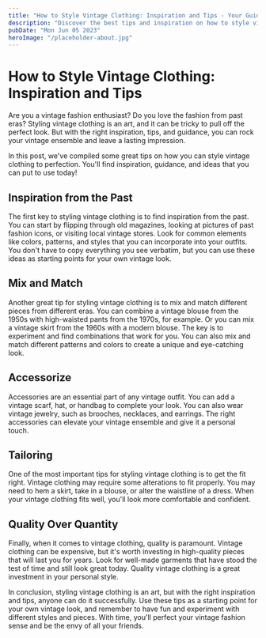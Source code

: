 ```yaml
---
title: "How to Style Vintage Clothing: Inspiration and Tips - Your Guide to Perfecting Your Vintage Look"
description: "Discover the best tips and inspiration on how to style vintage clothing for women. Uncover the secrets to perfecting your vintage look and stand out in style!"
pubDate: "Mon Jun 05 2023"
heroImage: "/placeholder-about.jpg"
---
```


# How to Style Vintage Clothing: Inspiration and Tips

Are you a vintage fashion enthusiast? Do you love the fashion from past eras? Styling vintage clothing is an art, and it can be tricky to pull off the perfect look. But with the right inspiration, tips, and guidance, you can rock your vintage ensemble and leave a lasting impression.

In this post, we&#39;ve compiled some great tips on how you can style vintage clothing to perfection. You&#39;ll find inspiration, guidance, and ideas that you can put to use today! 

## Inspiration from the Past

The first key to styling vintage clothing is to find inspiration from the past. You can start by flipping through old magazines, looking at pictures of past fashion icons, or visiting local vintage stores. Look for common elements like colors, patterns, and styles that you can incorporate into your outfits. You don&#39;t have to copy everything you see verbatim, but you can use these ideas as starting points for your own vintage look.

## Mix and Match

Another great tip for styling vintage clothing is to mix and match different pieces from different eras. You can combine a vintage blouse from the 1950s with high-waisted pants from the 1970s, for example. Or you can mix a vintage skirt from the 1960s with a modern blouse. The key is to experiment and find combinations that work for you. You can also mix and match different patterns and colors to create a unique and eye-catching look.

## Accessorize

Accessories are an essential part of any vintage outfit. You can add a vintage scarf, hat, or handbag to complete your look. You can also wear vintage jewelry, such as brooches, necklaces, and earrings. The right accessories can elevate your vintage ensemble and give it a personal touch.

## Tailoring

One of the most important tips for styling vintage clothing is to get the fit right. Vintage clothing may require some alterations to fit properly. You may need to hem a skirt, take in a blouse, or alter the waistline of a dress. When your vintage clothing fits well, you&#39;ll look more comfortable and confident.

## Quality Over Quantity

Finally, when it comes to vintage clothing, quality is paramount. Vintage clothing can be expensive, but it&#39;s worth investing in high-quality pieces that will last you for years. Look for well-made garments that have stood the test of time and still look great today. Quality vintage clothing is a great investment in your personal style.

In conclusion, styling vintage clothing is an art, but with the right inspiration and tips, anyone can do it successfully. Use these tips as a starting point for your own vintage look, and remember to have fun and experiment with different styles and pieces. With time, you&#39;ll perfect your vintage fashion sense and be the envy of all your friends.